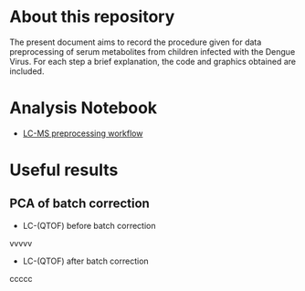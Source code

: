 # About this repository

The present document aims to record the procedure given for data preprocessing of 
serum metabolites from children infected with the Dengue Virus. For each step a 
brief explanation, the code and graphics obtained are included.

# Analysis Notebook

- [LC-MS preprocessing workflow](https://github.com/IKIAM-NPLab/Dengue_metabolomics/blob/main/Multivariate_Statistics.md)

# Useful results

## PCA of batch correction

- LC-(QTOF) before batch correction

vvvvv

- LC-(QTOF) after batch correction

ccccc
